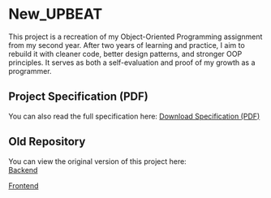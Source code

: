 # New_UPBEAT

This project is a recreation of my Object-Oriented Programming assignment from my second year. After two years of learning and practice, I aim to rebuild it with cleaner code, better design patterns, and stronger OOP principles. It serves as both a self-evaluation and proof of my growth as a programmer.

## Project Specification (PDF)
You can also read the full specification here:
[Download Specification (PDF)](specification.pdf)

## Old Repository
You can view the original version of this project here:  
[Backend](https://github.com/Maimeetang/UPBEAT_05)

[Frontend](https://github.com/CHICKIINY/upbeat_frontend_05)
